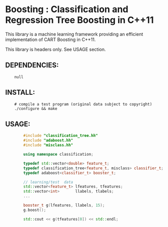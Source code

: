 Boosting : Classification and Regression Tree Boosting in C++11
===============================================================

This library is a machine learning framework providing an
efficient implementation of CART Boosting in C++11.

This library is headers only. See USAGE section.

DEPENDENCIES:
-------------
        null

INSTALL:
--------
        # compile a test program (original data subject to copyright)
        ./configure && make

USAGE:
------
```c++
        #include "classification_tree.hh"
        #include "adaboost.hh"
        #include "misclass.hh"

        using namespace classification;

        typedef std::vector<double> feature_t;
        typedef classification_tree<feature_t, misclass> classifier_t;
        typedef adaboost<classifier_t> booster_t;

        // learning/test  data
        std::vector<feature_t> lfeatures, tfeatures;
        std::vector<int>       llabels, tlabels;
        ...

        booster_t g(lfeatures, llabels, 15);
        g.boost();

        std::cout << g(tfeatures[0]) << std::endl;
```